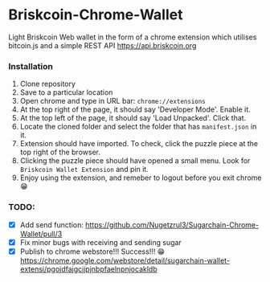 # Briskcoin-Chrome-Wallet
Light Briskcoin Web wallet in the form of a chrome extension which utilises bitcoin.js and a simple REST API https://api.briskcoin.org


### Installation

1. Clone repository
2. Save to a particular location
3. Open chrome and type in URL bar: `chrome://extensions`
4. At the top right of the page, it should say 'Developer Mode'. Enable it.
5. At the top left of the page, it should say 'Load Unpacked'. Click that.
6. Locate the cloned folder and select the folder that has `manifest.json` in it.
7. Extension should have imported. To check, click the puzzle piece at the top right of the browser.
8. Clicking the puzzle piece should have opened a small menu. Look for `Briskcoin Wallet Extension` and pin it.
9. Enjoy using the extension, and remeber to logout before you exit chrome :grin:


### TODO:

- [x] Add send function: https://github.com/Nugetzrul3/Sugarchain-Chrome-Wallet/pull/3
- [x] Fix minor bugs with receiving and sending sugar
- [x] Publish to chrome webstore!!! Success!!! :grin: https://chrome.google.com/webstore/detail/sugarchain-wallet-extensi/pgojdfajgcjjpjnbpfaelnpnjocakldb
